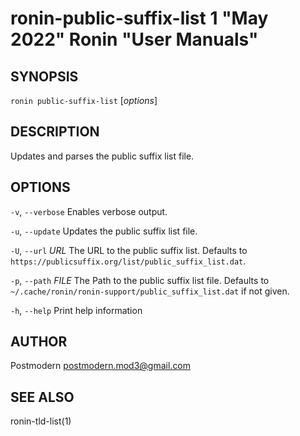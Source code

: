 # ronin-public-suffix-list 1 "May 2022" Ronin "User Manuals"

## SYNOPSIS

`ronin public-suffix-list` [*options*]

## DESCRIPTION

Updates and parses the public suffix list file.

## OPTIONS

`-v`, `--verbose`
  Enables verbose output.

`-u`, `--update`
  Updates the public suffix list file.

`-U`, `--url` *URL*
  The URL to the public suffix list. Defaults to
  `https://publicsuffix.org/list/public_suffix_list.dat`.

`-p`, `--path` *FILE*
  The Path to the public suffix list file. Defaults to
  `~/.cache/ronin/ronin-support/public_suffix_list.dat` if not given.

`-h`, `--help`
  Print help information

## AUTHOR

Postmodern <postmodern.mod3@gmail.com>

## SEE ALSO

ronin-tld-list(1)
